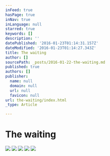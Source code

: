 ```yaml
---
inFeed: true
hasPage: true
inNav: true
inLanguage: null
starred: true
keywords: []
description: ''
datePublished: '2016-01-23T01:14:31.157Z'
dateModified: '2016-01-23T01:14:27.343Z'
title: The waiting
author: []
sourcePath: _posts/2016-01-22-the-waiting.md
published: true
authors: []
publisher:
  name: null
  domain: null
  url: null
  favicon: null
url: the-waiting/index.html
_type: Article

---
```

# The waiting
![](https://s3-us-west-2.amazonaws.com/the-grid-img/p/dfc4cd421ee57e5d532583d2a5c2995f865143dc.jpg)
![](https://s3-us-west-2.amazonaws.com/the-grid-img/p/1ccf3d719ed5fb866c8269e03a0207150d2146c2.jpg)
![](https://s3-us-west-2.amazonaws.com/the-grid-img/p/4680a21b0018ab43fd616c0f329d64bea2fcfc1a.jpg)
![](https://the-grid-user-content.s3-us-west-2.amazonaws.com/26f454af-ab8f-4222-9e98-65f40d0a59c6.jpg)
![](https://s3-us-west-2.amazonaws.com/the-grid-img/p/32fdaf83b3b4594bddee119de627d6c25a29e843.jpg)